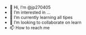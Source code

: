 - 👋 Hi, I’m @jp270405
- 👀 I’m interested in ...
- 🌱 I’m currently learning all tipes
- 💞️ I’m looking to collaborate on learn
- 📫 How to reach me 

<!---
Jason/Jason
is a ✨ special ✨ repository because its `README.md` (this file) appears on your GitHub profile.
You can click the Preview link to take a look at your changes.
--->
